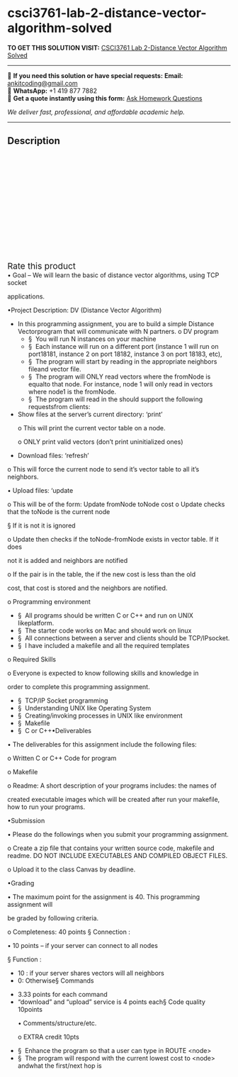 # csci3761-lab-2-distance-vector-algorithm-solved
**TO GET THIS SOLUTION VISIT:** [CSCI3761 Lab 2-Distance Vector Algorithm Solved](https://www.ankitcodinghub.com/product/csci3761-lab-2-distance-vector-algorithm-solved/)


---

📩 **If you need this solution or have special requests:** **Email:** ankitcoding@gmail.com  
📱 **WhatsApp:** +1 419 877 7882  
📄 **Get a quote instantly using this form:** [Ask Homework Questions](https://www.ankitcodinghub.com/services/ask-homework-questions/)

*We deliver fast, professional, and affordable academic help.*

---

<h2>Description</h2>



<div class="kk-star-ratings kksr-auto kksr-align-center kksr-valign-top" data-payload="{&quot;align&quot;:&quot;center&quot;,&quot;id&quot;:&quot;100358&quot;,&quot;slug&quot;:&quot;default&quot;,&quot;valign&quot;:&quot;top&quot;,&quot;ignore&quot;:&quot;&quot;,&quot;reference&quot;:&quot;auto&quot;,&quot;class&quot;:&quot;&quot;,&quot;count&quot;:&quot;0&quot;,&quot;legendonly&quot;:&quot;&quot;,&quot;readonly&quot;:&quot;&quot;,&quot;score&quot;:&quot;0&quot;,&quot;starsonly&quot;:&quot;&quot;,&quot;best&quot;:&quot;5&quot;,&quot;gap&quot;:&quot;4&quot;,&quot;greet&quot;:&quot;Rate this product&quot;,&quot;legend&quot;:&quot;0\/5 - (0 votes)&quot;,&quot;size&quot;:&quot;24&quot;,&quot;title&quot;:&quot;CSCI3761 Lab 2-Distance Vector Algorithm Solved&quot;,&quot;width&quot;:&quot;0&quot;,&quot;_legend&quot;:&quot;{score}\/{best} - ({count} {votes})&quot;,&quot;font_factor&quot;:&quot;1.25&quot;}">

<div class="kksr-stars">

<div class="kksr-stars-inactive">
            <div class="kksr-star" data-star="1" style="padding-right: 4px">


<div class="kksr-icon" style="width: 24px; height: 24px;"></div>
        </div>
            <div class="kksr-star" data-star="2" style="padding-right: 4px">


<div class="kksr-icon" style="width: 24px; height: 24px;"></div>
        </div>
            <div class="kksr-star" data-star="3" style="padding-right: 4px">


<div class="kksr-icon" style="width: 24px; height: 24px;"></div>
        </div>
            <div class="kksr-star" data-star="4" style="padding-right: 4px">


<div class="kksr-icon" style="width: 24px; height: 24px;"></div>
        </div>
            <div class="kksr-star" data-star="5" style="padding-right: 4px">


<div class="kksr-icon" style="width: 24px; height: 24px;"></div>
        </div>
    </div>

<div class="kksr-stars-active" style="width: 0px;">
            <div class="kksr-star" style="padding-right: 4px">


<div class="kksr-icon" style="width: 24px; height: 24px;"></div>
        </div>
            <div class="kksr-star" style="padding-right: 4px">


<div class="kksr-icon" style="width: 24px; height: 24px;"></div>
        </div>
            <div class="kksr-star" style="padding-right: 4px">


<div class="kksr-icon" style="width: 24px; height: 24px;"></div>
        </div>
            <div class="kksr-star" style="padding-right: 4px">


<div class="kksr-icon" style="width: 24px; height: 24px;"></div>
        </div>
            <div class="kksr-star" style="padding-right: 4px">


<div class="kksr-icon" style="width: 24px; height: 24px;"></div>
        </div>
    </div>
</div>


<div class="kksr-legend" style="font-size: 19.2px;">
            <span class="kksr-muted">Rate this product</span>
    </div>
    </div>
<div class="page" title="Page 1">
<div class="layoutArea">
<div class="column">
• Goal – We will learn the basic of distance vector algorithms, using TCP socket

applications.

•Project Description: DV (Distance Vector Algorithm)

<ul>
<li>In this programming assignment, you are to build a simple Distance Vectorprogram that will communicate with N partners.
o DV program

<ul>
<li>§ &nbsp;You will run N instances on your machine</li>
<li>§ &nbsp;Each instance will run on a different port (instance 1 will run on port18181, instance 2 on port 18182, instance 3 on port 18183, etc),</li>
<li>§ &nbsp;The program will start by reading in the appropriate neighbors fileand vector file.</li>
<li>§ &nbsp;The program will ONLY read vectors where the fromNode is equalto that node. For instance, node 1 will only read in vectors where
node1 is the fromNode.
</li>
<li>§ &nbsp;The program will read in the should support the following requestsfrom clients:</li>
</ul>
</li>
<li>Show files at the server’s current directory: ‘print’

o This will print the current vector table on a node.

o ONLY print valid vectors (don’t print uninitialized ones)</li>
<li>Download files: ‘refresh’</li>
</ul>
o This will force the current node to send it’s vector table to all it’s neighbors.

• Upload files: ‘update

o This will be of the form: Update fromNode toNode cost o Update checks that the toNode is the current node

§ If it is not it is ignored

o Update then checks if the toNode-fromNode exists in vector table. If it does

not it is added and neighbors are notified

o If the pair is in the table, the if the new cost is less than the old

cost, that cost is stored and the neighbors are notified.

o Programming environment

<ul>
<li>§ &nbsp;All programs should be written C or C++ and run on UNIX likeplatform.</li>
<li>§ &nbsp;The starter code works on Mac and should work on linux</li>
<li>§ &nbsp;All connections between a server and clients should be TCP/IPsocket.</li>
<li>§ &nbsp;I have included a makefile and all the required templates</li>
</ul>
</div>
</div>
</div>
<div class="page" title="Page 2">
<div class="layoutArea">
<div class="column">
o Required Skills

o Everyone is expected to know following skills and knowledge in

order to complete this programming assignment.

<ul>
<li>§ &nbsp;TCP/IP Socket programming</li>
<li>§ &nbsp;Understanding UNIX like Operating System</li>
<li>§ &nbsp;Creating/invoking processes in UNIX like environment</li>
<li>§ &nbsp;Makefile</li>
<li>§ &nbsp;C or C++•Deliverables</li>
</ul>
• The deliverables for this assignment include the following files:

o Written C or C++ Code for program

o Makefile

o Readme: A short description of your programs includes: the names of

created executable images which will be created after run your makefile, how to run your programs.

•Submission

• Please do the followings when you submit your programming assignment.

o Create a zip file that contains your written source code, makefile and readme. DO NOT INCLUDE EXECUTABLES AND COMPILED OBJECT FILES.

o Upload it to the class Canvas by deadline.

•Grading

• The maximum point for the assignment is 40. This programming assignment will

be graded by following criteria.

o Completeness: 40 points § Connection :

• 10 points – if your server can connect to all nodes

§ Function :

<ul>
<li>10 : if your server shares vectors will all neighbors</li>
<li>0: Otherwise§ Commands</li>
</ul>
<ul>
<li>3.33 points for each command</li>
<li>“download” and “upload” service is 4 points each§ Code quality 10points

• Comments/structure/etc.

o EXTRA credit 10pts
</li>
</ul>
<ul>
<li>§ &nbsp;Enhance the program so that a user can type in ROUTE &lt;node&gt;</li>
<li>§ &nbsp;The program will respond with the current lowest cost to &lt;node&gt; andwhat the first/next hop is</li>
</ul>
</div>
</div>
</div>

